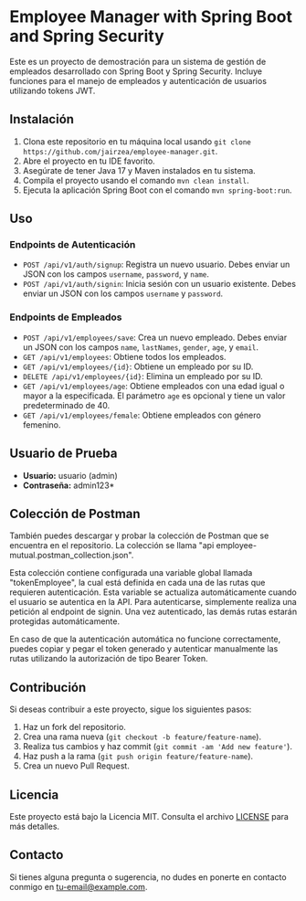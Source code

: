 # Employee Manager with Spring Boot and Spring Security

Este es un proyecto de demostración para un sistema de gestión de empleados desarrollado con Spring Boot y Spring Security. Incluye funciones para el manejo de empleados y autenticación de usuarios utilizando tokens JWT.

## Instalación

1. Clona este repositorio en tu máquina local usando `git clone https://github.com/jairzea/employee-manager.git`.
2. Abre el proyecto en tu IDE favorito.
3. Asegúrate de tener Java 17 y Maven instalados en tu sistema.
4. Compila el proyecto usando el comando `mvn clean install`.
5. Ejecuta la aplicación Spring Boot con el comando `mvn spring-boot:run`.

## Uso

### Endpoints de Autenticación

- `POST /api/v1/auth/signup`: Registra un nuevo usuario. Debes enviar un JSON con los campos `username`, `password`, y `name`.
- `POST /api/v1/auth/signin`: Inicia sesión con un usuario existente. Debes enviar un JSON con los campos `username` y `password`.

### Endpoints de Empleados

- `POST /api/v1/employees/save`: Crea un nuevo empleado. Debes enviar un JSON con los campos `name`, `lastNames`, `gender`, `age`, y `email`.
- `GET /api/v1/employees`: Obtiene todos los empleados.
- `GET /api/v1/employees/{id}`: Obtiene un empleado por su ID.
- `DELETE /api/v1/employees/{id}`: Elimina un empleado por su ID.
- `GET /api/v1/employees/age`: Obtiene empleados con una edad igual o mayor a la especificada. El parámetro `age` es opcional y tiene un valor predeterminado de 40.
- `GET /api/v1/employees/female`: Obtiene empleados con género femenino.

## Usuario de Prueba

- **Usuario:** usuario (admin)
- **Contraseña:** admin123\*

## Colección de Postman

También puedes descargar y probar la colección de Postman que se encuentra en el repositorio. La colección se llama "api employee-mutual.postman_collection.json".

Esta colección contiene configurada una variable global llamada "tokenEmployee", la cual está definida en cada una de las rutas que requieren autenticación. Esta variable se actualiza automáticamente cuando el usuario se autentica en la API. Para autenticarse, simplemente realiza una petición al endpoint de signin. Una vez autenticado, las demás rutas estarán protegidas automáticamente.

En caso de que la autenticación automática no funcione correctamente, puedes copiar y pegar el token generado y autenticar manualmente las rutas utilizando la autorización de tipo Bearer Token.

## Contribución

Si deseas contribuir a este proyecto, sigue los siguientes pasos:

1. Haz un fork del repositorio.
2. Crea una rama nueva (`git checkout -b feature/feature-name`).
3. Realiza tus cambios y haz commit (`git commit -am 'Add new feature'`).
4. Haz push a la rama (`git push origin feature/feature-name`).
5. Crea un nuevo Pull Request.

## Licencia

Este proyecto está bajo la Licencia MIT. Consulta el archivo [LICENSE](LICENSE) para más detalles.

## Contacto

Si tienes alguna pregunta o sugerencia, no dudes en ponerte en contacto conmigo en [tu-email@example.com](mailto:tu-email@example.com).
